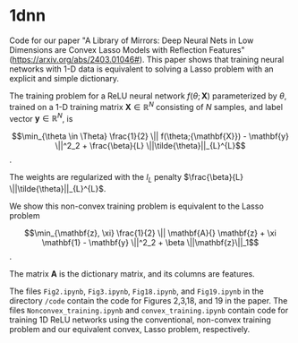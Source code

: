 # 1dnn

Code for our paper "A Library of Mirrors: Deep Neural Nets in Low Dimensions are Convex Lasso Models with Reflection Features" (https://arxiv.org/abs/2403.01046#). This paper shows that training neural networks with 1-D data is equivalent to solving a Lasso problem with an explicit and simple dictionary.

The training problem for a ReLU neural network $f(\theta;{\mathbf{X}})$ parameterized by $\theta$, trained on a 1-D training matrix $\mathbf{X} \in \mathbb{R}^N$ consisting of $N$ samples, and label vector $\mathbf{y}\in \mathbb{R}^N$, is 

$$\min_{\theta \in \Theta}  \frac{1}{2} \|| f(\theta;{\mathbf{X}})  - \mathbf{y} \||^2_2 + \frac{\beta}{L}  \||\tilde{\theta}||_{L}^{L}$$ .

The weights are regularized with the $l_L$ penalty $\frac{\beta}{L}  \||\tilde{\theta}||_{L}^{L}$.  

We show this non-convex training problem is equivalent to the Lasso problem

$$\min_{\mathbf{z}, \xi}  \frac{1}{2} \|| \mathbf{A}{} \mathbf{z} + \xi \mathbf{1} - \mathbf{y} \||^2_2 + \beta \||\mathbf{z}\||_1$$ .

The matrix $\mathbf{A}$ is the dictionary matrix, and its columns are features.

The files ```Fig2.ipynb```, ```Fig3.ipynb```, ```Fig18.ipynb```, and ```Fig19.ipynb``` in the directory ```/code``` contain the code for Figures 2,3,18, and 19 in the paper. The files ```Nonconvex_training.ipynb``` and ```convex_training.ipynb``` contain code for training 1D ReLU networks using the conventional, non-convex training problem and our equivalent convex, Lasso problem, respectively.

